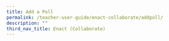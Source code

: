 ```yaml
---
title: Add a Poll
permalink: /teacher-user-guide/enact-collaborate/addpoll/
description: ""
third_nav_title: Enact (Collaborate)
---
```

